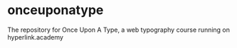 # onceuponatype
The repository for Once Upon A Type, a web typography course running on hyperlink.academy 
